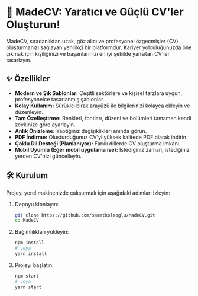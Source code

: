 # 🚀 MadeCV: Yaratıcı ve Güçlü CV'ler Oluşturun!

MadeCV, sıradanlıktan uzak, göz alıcı ve profesyonel özgeçmişler (CV) oluşturmanızı sağlayan yenilikçi bir platformdur. Kariyer yolculuğunuzda öne çıkmak için kişiliğinizi ve başarılarınızı en iyi şekilde yansıtan CV'ler tasarlayın.

## ✨ Özellikler

-   **Modern ve Şık Şablonlar:** Çeşitli sektörlere ve kişisel tarzlara uygun, profesyonelce tasarlanmış şablonlar.
-   **Kolay Kullanım:** Sürükle-bırak arayüzü ile bilgilerinizi kolayca ekleyin ve düzenleyin.
-   **Tam Özelleştirme:** Renkleri, fontları, düzeni ve bölümleri tamamen kendi zevkinize göre ayarlayın.
-   **Anlık Önizleme:** Yaptığınız değişiklikleri anında görün.
-   **PDF İndirme:** Oluşturduğunuz CV'yi yüksek kalitede PDF olarak indirin.
-   **Çoklu Dil Desteği (Planlanıyor):** Farklı dillerde CV oluşturma imkanı.
-   **Mobil Uyumlu (Eğer mobil uygulama ise):** İstediğiniz zaman, istediğiniz yerden CV'nizi güncelleyin.

## 🛠️ Kurulum

Projeyi yerel makinenizde çalıştırmak için aşağıdaki adımları izleyin:

1.  Depoyu klonlayın:

    ```bash
    git clone https://github.com/sametkoleoglu/MadeCV.git
    cd MadeCV
    ```

2.  Bağımlılıkları yükleyin:

    ```bash
    npm install
    # veya
    yarn install
    ```

3.  Projeyi başlatın:

    ```bash
    npm start
    # veya
    yarn start
    ```

